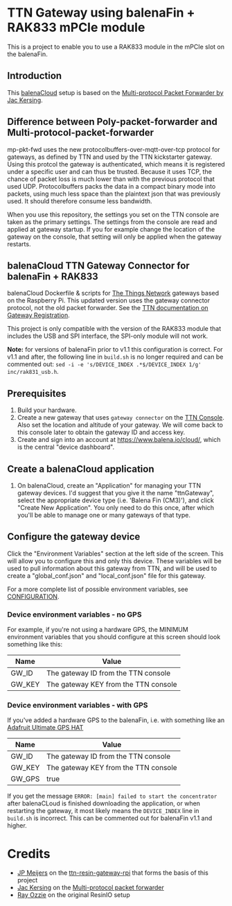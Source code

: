 # TTN Gateway using balenaFin + RAK833 mPCIe module

This is a project to enable you to use a RAK833 module in the mPCIe slot on the balenaFin.

## Introduction
This [balenaCloud](https://www.balena.io/cloud/) setup is based on the [Multi-protocol Packet Forwarder by Jac Kersing](https://github.com/kersing/packet_forwarder/tree/master/mp_pkt_fwd).


## Difference between Poly-packet-forwarder and Multi-protocol-packet-forwarder
mp-pkt-fwd uses the new protocolbuffers-over-mqtt-over-tcp protocol for gateways, as defined by TTN and used by the TTN kickstarter gateway. Using this protcol the gateway is authenticated, which means it is registered under a specific user and can thus be trusted. Because it uses TCP, the chance of packet loss is much lower than with the previous protocol that used UDP. Protocolbuffers packs the data in a compact binary mode into packets, using much less space than the plaintext json that was previously used. It should therefore consume less bandwidth.

When you use this repository, the settings you set on the TTN console are taken as the primary settings. The settings from the console are read and applied at gateway startup. If you for example change the location of the gateway on the console, that setting will only be applied when the gateway restarts.

## balenaCloud TTN Gateway Connector for balenaFin + RAK833

balenaCloud Dockerfile & scripts for [The Things Network](http://thethingsnetwork.org/) gateways based on the Raspberry Pi. This updated version uses the gateway connector protocol, not the old packet forwarder. See the [TTN documentation on Gateway Registration](https://www.thethingsnetwork.org/docs/gateways/registration.html).

This project is only compatible with the version of the RAK833 module that includes the USB and SPI interface, the SPI-only module will not work.

**Note:** for versions of balenaFin prior to v1.1 this configuration is correct. For v1.1 and after, the following line in `build.sh` is no longer required and can be commented out: `sed -i -e 's/DEVICE_INDEX .*$/DEVICE_INDEX 1/g' inc/rak831_usb.h`.

## Prerequisites

1. Build your hardware.
2. Create a new gateway that uses `gateway connector` on the [TTN Console](https://console.thethingsnetwork.org/gateways). Also set the location and altitude of your gateway. We will come back to this console later to obtain the gateway ID and access key.
3. Create and sign into an account at https://www.balena.io/cloud/, which is the central "device dashboard".

## Create a balenaCloud application

1. On balenaCloud, create an "Application" for managing your TTN gateway devices. I'd suggest that you give it the name "ttnGateway", select the appropriate device type (i.e. 'Balena Fin (CM3)'),  and click "Create New Application".  You only need to do this once, after which you'll be able to manage one or many gateways of that type.

## Configure the gateway device

Click the "Environment Variables" section at the left side of the screen. This will allow you to configure this and only this device. These variables will be used to pull information about this gateway from TTN, and will be used to create a "global_conf.json" and "local_conf.json" file for this gateway.

For a more complete list of possible environment variables, see [CONFIGURATION](CONFIGURATION.md).

### Device environment variables - no GPS

For example, if you're not using a hardware GPS, the MINIMUM environment variables that you should configure at this screen should look something like this:

Name      	  	   | Value  
------------------|--------------------------  
GW_ID             | The gateway ID from the TTN console
GW_KEY            | The gateway KEY from the TTN console


### Device environment variables - with GPS

If you've added a hardware GPS to the balenaFin, i.e. with something like an [Adafruit Ultimate GPS HAT](https://www.adafruit.com/product/2324)

Name      	  	   | Value  
------------------|--------------------------
GW_ID             | The gateway ID from the TTN console
GW_KEY            | The gateway KEY from the TTN console
GW_GPS            | true

If you get the message
`ERROR: [main] failed to start the concentrator`
after balenaCLoud is finished downloading the application, or when restarting the gateway, it most likely means the `DEVICE_INDEX` line in `build.sh` is incorrect. This can be commented out for balenaFin v1.1 and higher.


# Credits

* [JP Meijers](https://github.com/jpmeijers) on the [ttn-resin-gateway-rpi](https://github.com/jpmeijers/ttn-resin-gateway-rpi) that forms the basis of this project
* [Jac Kersing](https://github.com/kersing) on the [Multi-protocol packet forwarder](https://github.com/kersing/packet_forwarder/tree/master/mp_pkt_fwd)
* [Ray Ozzie](https://github.com/rayozzie/ttn-resin-gateway-rpi) on the original ResinIO setup
